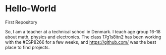 # Hello-World
First Repository

So, I am a teacher at a technical school in Denmark. I teach age group 16-18 about math, physics and electronics.
The class 17g1s8itn2 has been working with the #ESP8266 for a few weeks, and https://github.com/ was the best place to find projects.
